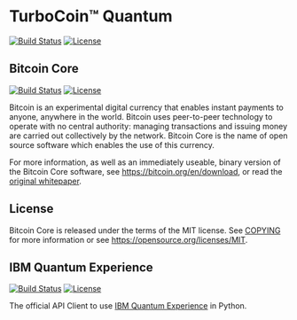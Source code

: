 TurboCoin™ Quantum
=====================================
[![Build Status](https://travis-ci.org/Phonemetra/TurboCoin.svg?branch=master)](https://travis-ci.org/Phonemetra/TurboCoin)
[![License]( 	https://img.shields.io/hexpm/l/plug.svg)](https://github.com/Phonemetra/TurboCoin/blob/master/LICENSE)


Bitcoin Core
----------------
[![Build Status](https://travis-ci.org/bitcoin/bitcoin.svg?branch=master)](https://travis-ci.org/bitcoin/bitcoin)
[![License](https://img.shields.io/apm/l/vim-mode.svg)](https://github.com/bitcoin/bitcoin/blob/master/LICENSE)

Bitcoin is an experimental digital currency that enables instant payments to
anyone, anywhere in the world. Bitcoin uses peer-to-peer technology to operate
with no central authority: managing transactions and issuing money are carried
out collectively by the network. Bitcoin Core is the name of open source
software which enables the use of this currency.

For more information, as well as an immediately useable, binary version of
the Bitcoin Core software, see https://bitcoin.org/en/download, or read the
[original whitepaper](https://bitcoincore.org/bitcoin.pdf).

License
-------

Bitcoin Core is released under the terms of the MIT license. See [COPYING](COPYING) for more
information or see https://opensource.org/licenses/MIT.

IBM Quantum Experience
--------------------------
[![Build Status](https://travis-ci.org/IBM/qiskit-api-py.svg?branch=master)](https://travis-ci.org/IBM/qiskit-api-py)
[![License]( 	https://img.shields.io/hexpm/l/plug.svg)](https://github.com/IBM/qiskit-api-py/blob/master/LICENSE)

The official API Client to use [IBM Quantum Experience](https://quantumexperience.ng.bluemix.net/) in Python.

